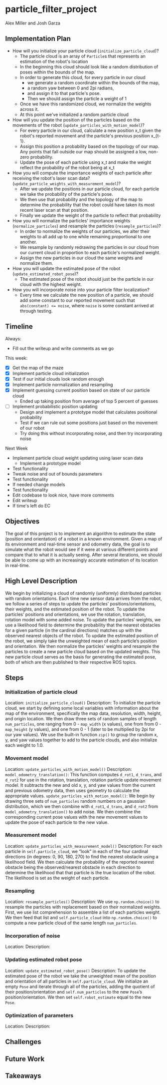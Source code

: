 # particle_filter_project
Alex Miller and Josh Garza

## Implementation Plan
 - How will you initialize your particle cloud (`initialize_particle_cloud`)?
   - The particle cloud is an array of `Particle`s that represents an estimation of the robot's location
   - In the beginning this cloud should look like a random distribution of poses within the bounds of the map.
   - In order to generate this cloud, for every particle in our cloud
     - we generate a random coordinate within the bounds of the map,
     - a random yaw between 0 and 2pi radians,
     - and assign it to that particle's pose.
     - Then we should assign the particle a weight of 1
   - Once we have this randomized cloud, we normalize the weights across it.
   - At this point we've initialized a random particle cloud
 - How will you update the position of the particles based on the movements of the robot (`update_particles_with_motion_model`)?
   - For every particle in our cloud, calculate a new position x_t given the robot's reported movement and the particle's previous position x_{t-1}.
   - Assign this position a probability based on the topology of our map. Any points that fall outside our map should be assigned a low, non-zero probability.
   - Update the pose of each particle using x_t and make the weight reflect the probability of the robot being at x_t
 - How you will compute the importance weights of each particle after receiving the robot's laser scan data?(`update_particle_weights_with_measurement_model`)?
   - After we update the positions in our particle cloud, for each particle we take the probability of the particle's pose.
   - We then use that probability and the topology of the map to determine the probability that the robot could have taken its most recent laser scan at that position.
   - Finally we update the weight of the particle to reflect that probability
 - How you will normalize the particles' importance weights (`normalize_particles`) and resample the particles (`resample_particles`)?
   - In order to normalize the weights of our particles, we alter their weights to all add up to one while remaining proportional to one another.
   - We resample by randomly redrawing the particles in our cloud from our current cloud in proportion to each particle's normalized weight.
   - Assign the new particles in our cloud the same weights and normalize them.
 - How you will update the estimated pose of the robot (`update_estimated_robot_pose`)?
   - The estimated pose of the robot should just be the particle in our cloud with the highest weight.
 - How you will incorporate noise into your particle filter localization?
   - Every time we calculate the new position of a particle, we should add some constant to our reported movement such that `abs(constant) <= noise`, where `noise` is some constant arrived at through testing.

## Timeline
Always:
- Fill out the writeup and write comments as we go

This week:
- [x] Get the map of the maze
- [x] Implement particle cloud initialization
- [x] Test if our initial clouds look random enough 
- [x] Implement particle normalization and resampling 
- [x] Implement guessing current position based on state of our particle cloud
   - Ended up taking position from average of top 5 percent of guesses
- [ ] Implement probabilistic position updating
   - Design and implement a prototype model that calculates positional probability
   - Test if we can rule out some positions just based on the movement of our robot
   - Try doing this without incorporating noise, and then try incorporating noise
  
Next Week
- Implement particle cloud weight updating using laser scan data
  - Implement a prototype model
- Test functionality
- Tweak noise and out of bounds parameters
- Test functionality
- If needed change models
- Test functionality
- Edit codebase to look nice, have more comments
- Edit writeup
- If time's left do EC


## Objectives
The goal of this project is to implement an algorithm to estimate the state (position and orientation) of a robot in a known environment. Given a map of its environment and real-time sensor and odometry data, the goal is to simulate what the robot would see if it were at various different points and compare that to what it is actually seeing. After several iterations, we should be able to come up with an increasingly accurate estimation of its location in real-time.

## High Level Description
We begin by initializing a cloud of randomly (uniformly) distributed particles with random orientations. Each time new sensor data arrives from the robot, we follow a series of steps to update the particles’ positions/orientations, their weights, and the estimated position of the robot. To update the particles’ positions and orientations, we use the rotation, translation, rotation model with some added noise. To update the particles’ weights, we use a likelihood field to determine the probability that the nearest obstacles for a given particle (in the cardinal directions) matches up with the observed nearest objects of the robot. To update the estimated position of the robot, we simply take the unweighted mean of each particle’s position and orientation. We then normalize the particles’ weights and resample the particles to create a new particle cloud based on the updated weights. This new particle cloud serves as the basis for generating the estimated pose, both of which are then published to their respective ROS topics. 

## Steps
###	Initialization of particle cloud
Location: ``initialize_particle_cloud()``
Description: To initialize the particle cloud, we start by defining some local variables with information about the map of the environment, specifically the map data, resolution, width, height, and origin location. We then draw three sets of random samples of length ``num_particles``, one ranging from 0 - ``map_width`` (x values), one from from 0 - ``map_height`` (y values), and one from 0 - 1 (later to be multiplied by 2pi for our yaw values). We use the built-in function ``zip()`` to group the random x, y, and yaw values together to add to the particle clouds, and also initialize each weight to 1.0.

### Movement model
Location: ``update_particles_with_motion_model()``
Description: 
``model_odometry_translation()``: This function computes ``d_rot1``, ``d_trans``, and ``d_rot2`` for use in the rotation, translation, rotation particle update movement model. It subtracts the new and old x, y, and yaw values from the current and previous odometry data, then uses geometry to calculate the appropriate values.
``update_particles_with_motion_model()``: We begin by drawing three sets of ``num_particles`` random numbers on a gaussian distribution, which we then combine with ``d_rot1``, ``d_trans``, and ``d_rot2`` from ``model_odometry_translation()`` to add noise. We then combine the corresponding current pose values with the new movement values to update the pose of each particle to the new value. 

### Measurement model
Location: ``update_particles_with_measurement_model()``
Description: For each particle in ``self.particle_cloud``, we “look” in each of the four cardinal directions (in degrees: 0, 90, 180, 270) to find the nearest obstacle using a likelihood field. We then calculate the probability of the reported nearest obstacle being the observed/nearest obstacle in each direction to determine the likelihood that that particle is the true location of the robot. The likelihood is set as the weight of each particle. 

### Resampling
Location: ``resample_particles()``
Description: We use ``np.random.choice()`` to resample the particles with replacement based on their normalized weights. First, we use list comprehension to assemble a list of each particles weight. We then feed that list and ``self.particle_cloud`` into ``np.random.choice()`` to compute a new particle cloud of the same length ``num_particles``. 

### Incorporation of noise
Location: 
Description: 

### Updating estimated robot pose
Location: ``update_estimated_robot_pose()``
Description: To update the estimated pose of the robot we take the unweighted mean of the position and orientation of all particles in ``self.particle_cloud``. We initialize an empty ``Pose`` and iterate through all of the particles, adding the quotient of their position/orientation and ``self.num_particles`` to the new ``Pose``’s position/orientation. We then set ``self.robot_estimate`` equal to the new ``Pose``.

### Optimization of parameters
Location: 
Description: 

## Challenges

## Future Work

## Takeaways
